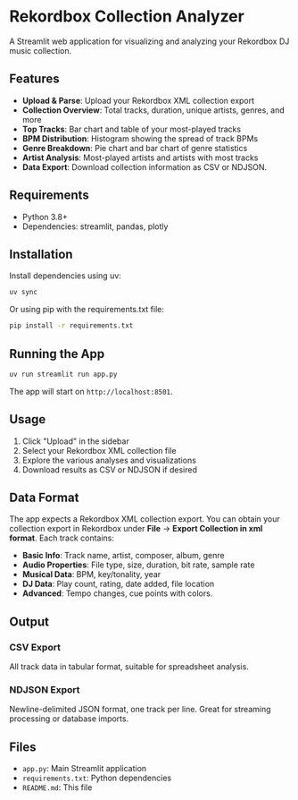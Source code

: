 # Rekordbox Collection Analyzer

A Streamlit web application for visualizing and analyzing your Rekordbox DJ music collection.

## Features

- **Upload & Parse**: Upload your Rekordbox XML collection export
- **Collection Overview**: Total tracks, duration, unique artists, genres, and more
- **Top Tracks**: Bar chart and table of your most-played tracks
- **BPM Distribution**: Histogram showing the spread of track BPMs
- **Genre Breakdown**: Pie chart and bar chart of genre statistics
- **Artist Analysis**: Most-played artists and artists with most tracks
- **Data Export**: Download collection information as CSV or NDJSON.

## Requirements

- Python 3.8+
- Dependencies: streamlit, pandas, plotly

## Installation

Install dependencies using uv:

```bash
uv sync
```

Or using pip with the requirements.txt file:

```bash
pip install -r requirements.txt
```

## Running the App

```bash
uv run streamlit run app.py
```

The app will start on `http://localhost:8501`.

## Usage

1. Click "Upload" in the sidebar
2. Select your Rekordbox XML collection file
3. Explore the various analyses and visualizations
4. Download results as CSV or NDJSON if desired

## Data Format

The app expects a Rekordbox XML collection export. You can obtain your collection export in Rekordbox under **File** → **Export Collection in xml format**. Each track contains:

- **Basic Info**: Track name, artist, composer, album, genre
- **Audio Properties**: File type, size, duration, bit rate, sample rate
- **Musical Data**: BPM, key/tonality, year
- **DJ Data**: Play count, rating, date added, file location
- **Advanced**: Tempo changes, cue points with colors.

## Output

### CSV Export
All track data in tabular format, suitable for spreadsheet analysis.

### NDJSON Export
Newline-delimited JSON format, one track per line. Great for streaming processing or database imports.

## Files

- `app.py`: Main Streamlit application
- `requirements.txt`: Python dependencies
- `README.md`: This file
